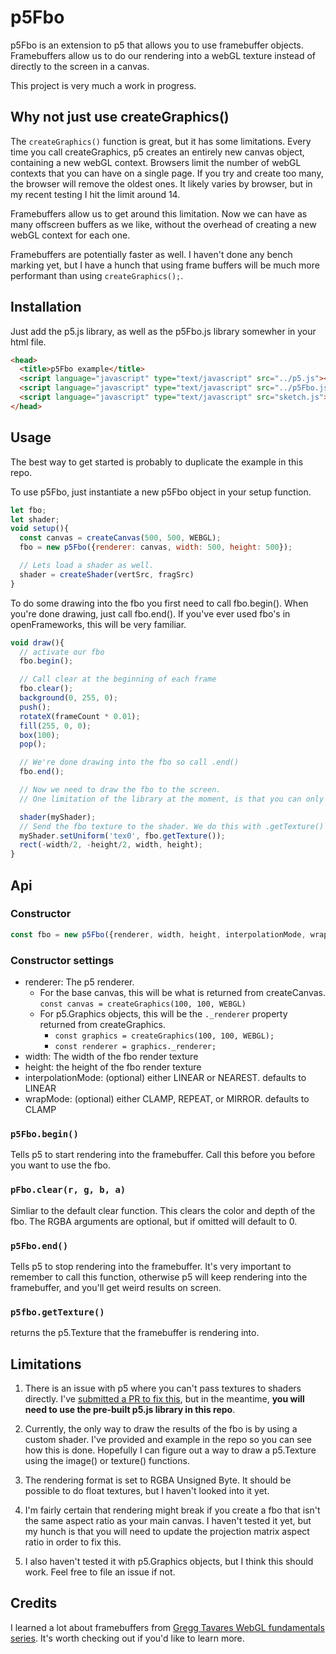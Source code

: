 # p5Fbo

p5Fbo is an extension to p5 that allows you to use framebuffer objects. Framebuffers allow us to do our rendering into a webGL texture instead of directly to the screen in a canvas.

This project is very much a work in progress.

## Why not just use createGraphics()

The `createGraphics()` function is great, but it has some limitations. Every time you call createGraphics, p5 creates an entirely new canvas object, containing a new webGL context. Browsers limit the number of webGL contexts that you can have on a single page. If you try and create too many, the browser will remove the oldest ones. It likely varies by browser, but in my recent testing I hit the limit around 14.

Framebuffers allow us to get around this limitation. Now we can have as many offscreen buffers as we like, without the overhead of creating a new webGL context for each one.

Framebuffers are potentially faster as well. I haven't done any bench marking yet, but I have a hunch that using frame buffers will be much more performant than using `createGraphics();`.

## Installation

Just add the p5.js library, as well as the p5Fbo.js library somewher in your html file.

```html
<head>
  <title>p5Fbo example</title>
  <script language="javascript" type="text/javascript" src="../p5.js"></script>
  <script language="javascript" type="text/javascript" src="../p5Fbo.js"></script>
  <script language="javascript" type="text/javascript" src="sketch.js"></script>
</head>
```

## Usage

The best way to get started is probably to duplicate the example in this repo. 

To use p5Fbo, just instantiate a new p5Fbo object in your setup function.

```javascript
let fbo;
let shader;
void setup(){
  const canvas = createCanvas(500, 500, WEBGL);
  fbo = new p5Fbo({renderer: canvas, width: 500, height: 500});

  // Lets load a shader as well. 
  shader = createShader(vertSrc, fragSrc)
}
```

To do some drawing into the fbo you first need to call fbo.begin(). When you're done drawing, just call fbo.end(). If you've ever used fbo's in openFrameworks, this will be very familiar.

```javascript
void draw(){
  // activate our fbo
  fbo.begin();

  // Call clear at the beginning of each frame
  fbo.clear();
  background(0, 255, 0);
  push();
  rotateX(frameCount * 0.01);
  fill(255, 0, 0);
  box(100);
  pop();

  // We're done drawing into the fbo so call .end()
  fbo.end();

  // Now we need to draw the fbo to the screen. 
  // One limitation of the library at the moment, is that you can only draw fbo textures to the screen using a shader

  shader(myShader);
  // Send the fbo texture to the shader. We do this with .getTexture()
  myShader.setUniform('tex0', fbo.getTexture());
  rect(-width/2, -height/2, width, height);
}
```

## Api

### Constructor

``` javascript
const fbo = new p5Fbo({renderer, width, height, interpolationMode, wrapMode});
```

### Constructor settings

- renderer: The p5 renderer. 
  - For the base canvas, this will be what is returned from createCanvas. `const canvas = createGraphics(100, 100, WEBGL)`
  - For p5.Graphics objects, this will be the `._renderer` property returned from createGraphics.
    - `const graphics = createGraphics(100, 100, WEBGL);`
    - `const renderer = graphics._renderer;`
- width: The width of the fbo render texture
- height: the height of the fbo render texture
- interpolationMode: (optional) either LINEAR or NEAREST. defaults to LINEAR
- wrapMode: (optional) either CLAMP, REPEAT, or MIRROR. defaults to CLAMP

### `p5Fbo.begin()`

Tells p5 to start rendering into the framebuffer. Call this before you before you want to use the fbo.

### `pFbo.clear(r, g, b, a)`

Simliar to the default clear function. This clears the color and depth of the fbo. The RGBA arguments are optional, but if omitted will default to 0.

### `p5Fbo.end()`

Tells p5 to stop rendering into the framebuffer. It's very important to remember to call this function, otherwise p5 will keep rendering into the framebuffer, and you'll get weird results on screen.

### `p5fbo.getTexture()`

returns the p5.Texture that the framebuffer is rendering into.

## Limitations

1. There is an issue with p5 where you can't pass textures to shaders directly. I've [submitted a PR to fix this](https://github.com/processing/p5.js/pull/5517), but in the meantime, **you will need to use the pre-built p5.js library in this repo**.

2. Currently, the only way to draw the results of the fbo is by using a custom shader. I've provided and example in the repo so you can see how this is done. Hopefully I can figure out a way to draw a p5.Texture using the image() or texture() functions.

3. The rendering format is set to RGBA Unsigned Byte. It should be possible to do float textures, but I haven't looked into it yet.

4. I'm fairly certain that rendering might break if you create a fbo that isn't the same aspect ratio as your main canvas. I haven't tested it yet, but my hunch is that you will need to update the projection matrix aspect ratio in order to fix this.

5. I also haven't tested it with p5.Graphics objects, but I think this should work. Feel free to file an issue if not.

## Credits

I learned a lot about framebuffers from [Gregg Tavares WebGL fundamentals series](https://webglfundamentals.org/webgl/lessons/webgl-render-to-texture.html). It's worth checking out if you'd like to learn more.
